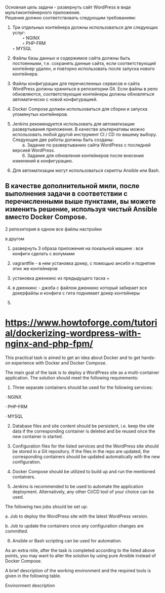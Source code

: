 Основная цель задачи - развернуть сайт WordPress в виде мультиконтейнерного приложения.  
Решение должно соответствовать следующим требованиям:
1. Три отдельных контейнера должны использоваться для следующих услуг:  
        ◦ NGINX  
        ◦ PHP-FRM  
        ◦ MYSQL  

2. Файлы базы данных и содержимое сайта должны быть постоянными, т.е. сохранять данные сайта, если соответствующий контейнер удален, и повторно использовать после запуска нового контейнера.  

3. Файлы конфигурации для перечисленных сервисов и сайта WordPress должны храниться в репозитории Git. Если файлы в репо обновляются, соответствующие контейнеры должны обновляться автоматически с новой конфигурацией.  

4. Docker Compose должен использоваться для сборки и запуска упомянутых контейнеров.  

5. Jenkins рекомендуется использовать для автоматизации развертывания приложения. В качестве альтернативы можно использовать любой другой инструмент CI / CD по вашему выбору.  
Следующие две работы должны быть созданы:  
        а. Задание по развертыванию сайта WordPress с последней версией WordPress.  
        б. Задание для обновления контейнеров после внесения изменений в конфигурацию.  

6. Для автоматизации могут использоваться скрипты Ansible или Bash.  

В качестве дополнительной мили, после выполнения задачи в соответствии с перечисленными выше пунктами, вы можете изменить решение, используя чистый Ansible вместо Docker Compose.  
----------------------------------------

2 репозитория в одном все файлы настройки 

в другом 


1. развернуть 3 образа приложения на локaльной машине : все конфиги сделать с волумами

2. vagrantfile - в нем установка докер, с помощью ансибл и поднятие этих же контейнеров 


4. установка дженкинс из предыдущего таска + 

5. в дженкинс - джоба с файлом дженкинс 
который забирает все докерфайлы и конфиги с гита
поднимает докер контейнеры

6. 




# https://www.howtoforge.com/tutorial/dockerizing-wordpress-with-nginx-and-php-fpm/


This practical task is aimed to get an idea about Docker and to get hands-on experience with Docker and Docker Compose.

The main goal of the task is to deploy a WordPress site as a multi-container application. The solution should meet the following requirements:

1. Three separate containers should be used for the following services:

· NGINX

· PHP-FRM

· MYSQL

2. Database files and site content should be persistent, i.e. keep the site data if the corresponding container is deleted and be reused once the new container is started.

3. Configuration files for the listed services and the WordPress site should be stored in a Git repository. If the files in the repo are updated, the corresponding containers should be updated automatically with the new configuration.

4. Docker Compose should be utilized to build up and run the mentioned containers.

5. Jenkins is recommended to be used to automate the application deployment. Alternatively, any other CI/CD tool of your choice can be used.

The following two jobs should be set up:

a. Job to deploy the WordPress site with the latest WordPress version.

b. Job to update the containers once any configuration changes are committed.

6. Ansible or Bash scripting can be used for automation.

As an extra mile, after the task is completed according to the listed above points, you may want to alter the solution by using pure Ansible instead of Docker Compose.

A brief description of the working environment and the required tools is given in the following table.

Environment description


